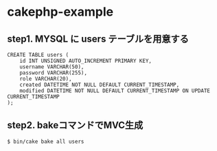 # cakephp-example

## step1. MYSQL に users テーブルを用意する

```mysql
CREATE TABLE users (
    id INT UNSIGNED AUTO_INCREMENT PRIMARY KEY,
    username VARCHAR(50),
    password VARCHAR(255),
    role VARCHAR(20),
    created DATETIME NOT NULL DEFAULT CURRENT_TIMESTAMP,
    modified DATETIME NOT NULL DEFAULT CURRENT_TIMESTAMP ON UPDATE CURRENT_TIMESTAMP
);
```

## step2. bakeコマンドでMVC生成

```console
$ bin/cake bake all users
```
